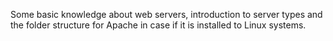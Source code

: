 Some basic knowledge about web servers, introduction to server types and the folder structure for Apache in case if it is installed to Linux systems.
